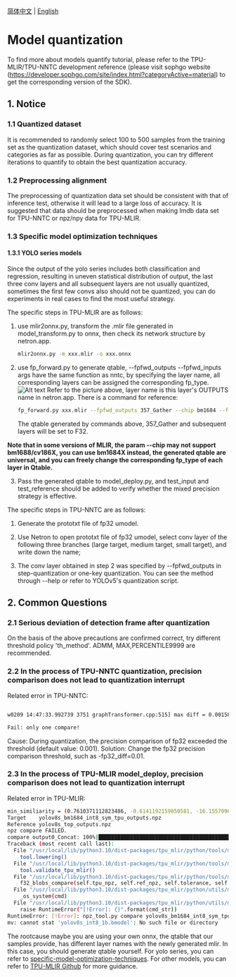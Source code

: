 [简体中文](./Calibration_Guide.md) | [English](./Calibration_Guide_EN.md.md)

# Model quantization

To find more about models quantify tutorial, please refer to the TPU-MLIR/TPU-NNTC development reference (please visit sophgo website (https://developer.sophgo.com/site/index.html?categoryActive=material) to get the corresponding version of the SDK).

## 1. Notice
### 1.1 Quantized dataset
It is recommended to randomly select 100 to 500 samples from the training set as the quantization dataset, which should cover test scenarios and categories as far as possible. During quantization, you can try different iterations to quantify to obtain the best quantization accuracy.

### 1.2 Preprocessing alignment
The preprocessing of quantization data set should be consistent with that of inference test, otherwise it will lead to a large loss of accuracy. It is suggested that data should be preprocessed when making lmdb data set for TPU-NNTC or npz/npy data for TPU-MLIR.

### 1.3 Specific model optimization techniques
#### 1.3.1 YOLO series models
Since the output of the yolo series includes both classification and regression, resulting in uneven statistical distribution of output, the last three conv layers and all subsequent layers are not usually quantized, sometimes the first few convs also should not be quantized, you can do experiments in real cases to find the most useful strategy. 

The specific steps in TPU-MLIR are as follows:
1. use mlir2onnx.py, transform the .mlir file generated in model_transform.py to onnx, then check its network structure by netron.app.
   ```bash
   mlir2onnx.py -m xxx.mlir -o xxx.onnx
   ```
2. use fp_forward.py to generate qtable, --fpfwd_outputs --fpfwd_inputs args have the same function as nntc, by specifying the layer name, all corresponding layers can be assigned the corresponding fp_type. 
   ![Alt text](../pics/cali_guide_image0.png)
   Refer to the picture above, layer name is this layer's OUTPUTS name in netron.app. There is a command for reference:
   ```bash
   fp_forward.py xxx.mlir --fpfwd_outputs 357_Gather --chip bm1684 --fp_type F32 -o xxx_qtable
   ```
   The qtable generated by commands above, 357_Gather and subsequent layers will be set to F32.

  **Note that in some versions of MLIR, the param --chip may not support bm1688/cv186X, you can use bm1684X instead, the generated qtable are universal, and you can freely change the corresponding fp_type of each layer in Qtable.**

3. Pass the generated qtable to model_deploy.py, and test_input and test_reference should be  added to verify whether the mixed precision strategy is effective.


The specific steps in TPU-NNTC are as follows:

1. Generate the prototxt file of fp32 umodel.

2. Use Netron to open prototxt file of fp32 umodel, select conv layer of the following three branches (large target, medium target, small target), and write down the name;

3. The conv layer obtained in step 2 was specified by --fpfwd_outputs in step-quantization or one-key quantization. You can see the method through --help or refer to YOLOv5's quantization script.

## 2. Common Questions

### 2.1 Serious deviation of detection frame after quantization

On the basis of the above precautions are confirmed correct, try different threshold policy 'th_method'. ADMM, MAX,PERCENTILE9999 are recommended.

### 2.2 In the process of TPU-NNTC quantization, precision comparison does not lead to quantization interrupt

Related error in TPU-NNTC:

```bash

w0209 14:47:33.992739 3751 graphTransformer.cpp:515] max diff = 0.00158691 max diff blob id :4 blob name: out put

Fail: only one compare!

```

Cause: During quantization, the precision comparison of fp32 exceeded the threshold (default value: 0.001).
Solution: Change the fp32 precision comparison threshold, such as -fp32_diff=0.01.

### 2.3 In the process of TPU-MLIR model_deploy, precision comparison does not lead to quantization interrupt
Related error in TPU-MLIR:
```bash
min_similiarity = (0.7610371112823486, -0.6141192159850581, -16.15570902824402)
Target    yolov8s_bm1684_int8_sym_tpu_outputs.npz
Reference yolov8s_top_outputs.npz
npz compare FAILED.
compare output0_Concat: 100%|███████████████████████████████████████████████████████████████████████████████████████████████████████████████████████████████████| 1/1 [00:00<00:00,  3.88it/s]
Traceback (most recent call last):
  File "/usr/local/lib/python3.10/dist-packages/tpu_mlir/python/tools/model_deploy.py", line 335, in <module>
    tool.lowering()
  File "/usr/local/lib/python3.10/dist-packages/tpu_mlir/python/tools/model_deploy.py", line 132, in lowering
    tool.validate_tpu_mlir()
  File "/usr/local/lib/python3.10/dist-packages/tpu_mlir/python/tools/model_deploy.py", line 225, in validate_tpu_mlir
    f32_blobs_compare(self.tpu_npz, self.ref_npz, self.tolerance, self.excepts)
  File "/usr/local/lib/python3.10/dist-packages/tpu_mlir/python/utils/mlir_shell.py", line 190, in f32_blobs_compare
    _os_system(cmd)
  File "/usr/local/lib/python3.10/dist-packages/tpu_mlir/python/utils/mlir_shell.py", line 50, in _os_system
    raise RuntimeError("[!Error]: {}".format(cmd_str))
RuntimeError: [!Error]: npz_tool.py compare yolov8s_bm1684_int8_sym_tpu_outputs.npz yolov8s_top_outputs.npz --tolerance 0.8,0.5 --except - -vv 
mv: cannot stat 'yolov8s_int8_1b.bmodel': No such file or directory
```
The rootcause maybe you are using your own onnx, the qtable that our samples provide, has different layer names with the newly generated mlir. In this case, you should generate qtable yourself. For yolo series, you can refer to [specific-model-optimization-techniques](#13-specific-model-optimization-techniques).
For other models, you can refer to [TPU-MLIR Github](https://github.com/sophgo/tpu-mlir/blob/master/docs/quick_start/source_en/07_quantization.rst) for more guidance.